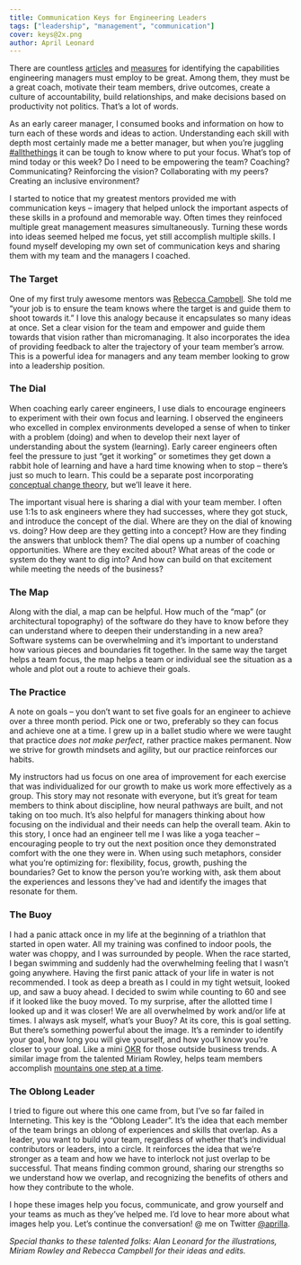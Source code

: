 ```yaml
---
title: Communication Keys for Engineering Leaders
tags: ["leadership", "management", "communication"]
cover: keys@2x.png
author: April Leonard
---
```


<re-img
    src="keys@2x.png"
    title="keys"
    href="keys@2x.png"
    >
</re-img>

There are countless [articles](https://www.gallup.com/workplace/231593/why-great-managers-rare.aspx) and [measures](https://rework.withgoogle.com/guides/managers-identify-what-makes-a-great-manager/steps/learn-about-googles-manager-research/) for identifying the capabilities engineering managers must employ to be great. Among them, they must be a great coach, motivate their team members, drive outcomes, create a culture of accountability, build relationships, and make decisions based on productivity not politics. That’s a lot of words. 

As an early career manager, I consumed books and information on how to turn each of these words and ideas to action. Understanding each skill with depth most certainly made me a better manager, but when you’re juggling [#allthethings](https://twitter.com/GretchenTG/status/1305974239984484353) it can be tough to know where to put your focus. What’s top of mind today or this week? Do I need to be empowering the team? Coaching? Communicating? Reinforcing the vision? Collaborating with my peers? Creating an inclusive environment?

I started to notice that my greatest mentors provided me with communication keys – imagery that helped unlock the important aspects of these skills in a profound and memorable way. Often times they reinfoced multiple great management measures simultaneously. Turning these words into ideas seemed helped me focus, yet still accomplish multiple skills. I found myself developing my own set of communication keys and sharing them with my team and the managers I coached.

<re-img
    src="target@2x.png"
    title="target"
    href="target@2x.png"
    >
</re-img>

### The Target

One of my first truly awesome mentors was [Rebecca Campbell](https://twitter.com/nerdygirl). She told me “your job is to ensure the team knows where the target is and guide them to shoot towards it.” I love this analogy because it encapsulates so many ideas at once. Set a clear vision for the team and empower and guide them towards that vision rather than micromanaging. It also incorporates the idea of providing feedback to alter the trajectory of your team member’s arrow. This is a powerful idea for managers and any team member looking to grow into a leadership position.

<re-img
    src="dial@2x.png"
    title="dial"
    href="dial@2x.png"
    >
</re-img>

### The Dial

When coaching early career engineers, I use dials to encourage engineers to experiment with their own focus and learning. I observed the engineers who excelled in complex environments developed a sense of when to tinker with a problem (doing) and when to develop their next layer of understanding about the system (learning). Early career engineers often feel the pressure to just “get it working” or sometimes they get down a rabbit hole of learning and have a hard time knowing when to stop – there’s just so much to learn. This could be a separate post incorporating [conceptual change theory](https://www.ejmste.com/download/an-overview-of-conceptual-changetheories-4082.pdf), but we’ll leave it here. 

The important visual here is sharing a dial with your team member. I often use 1:1s to ask engineers where they had successes, where they got stuck, and introduce the concept of the dial.  Where are they on the dial of knowing vs. doing? How deep are they getting into a concept? How are they finding the answers that unblock them? The dial opens up a number of coaching opportunities. Where are they excited about? What areas of the code or system do they want to dig into? And how can build on that excitement while meeting the needs of the business? 

<re-img
    src="map@2x.png"
    title="map"
    href="map@2x.png"
    >
</re-img>

### The Map

Along with the dial, a map can be helpful. How much of the “map” (or architectural topography) of the software do they have to know before they can understand where to deepen their understanding in a new area? Software systems can be overwhelming and it’s important to understand how various pieces and boundaries fit together. In the same way the target helps a team focus, the map helps a team or individual see the situation as a whole and plot out a route to achieve their goals.

<re-img
    src="lotus@2x.png"
    title="lotus"
    href="lotus@2x.png"
    >
</re-img>

### The Practice

A note on goals – you don’t want to set five goals for an engineer to achieve over a three month period. Pick one or two, preferably so they can focus and achieve one at a time. I grew up in a ballet studio where we were taught that practice _does not make perfect_, rather practice makes permanent. Now we strive for growth mindsets and agility, but our practice reinforces our habits.

My instructors had us focus on one area of improvement for each exercise that was individualized for our growth to make us work more effectively as a group. This story may not resonate with everyone, but it’s great for team members to think about discipline, how neural pathways are built, and not taking on too much. It’s also helpful for managers thinking about how focusing on the individual and their needs can help the overall team. Akin to this story, I once had an engineer tell me I was like a yoga teacher – encouraging people to try out the next position once they demonstrated comfort with the one they were in. When using such metaphors, consider what you’re optimizing for: flexibility, focus, growth, pushing the boundaries? Get to know the person you’re working with, ask them about the experiences and lessons they've had and identify the images that resonate for them. 

<re-img
    src="buoy@2x.png"
    title="buoy"
    href="buoy@2x.png"
    >
</re-img>

### The Buoy

I had a panic attack once in my life at the beginning of a triathlon that started in open water. All my training was confined to indoor pools, the water was choppy, and I was surrounded by people. When the race started, I began swimming and suddenly had the overwhelming feeling that I wasn’t going anywhere. Having the first panic attack of your life in water is not recommended. I took as deep a breath as I could in my tight wetsuit, looked up, and saw a buoy ahead. I decided to swim while counting to 60 and see if it looked like the buoy moved. To my surprise, after the allotted time I looked up and it was closer! We are all overwhelmed by work and/or life at times. I always ask myself, what’s your Buoy? At its core, this is goal setting. But there’s something powerful about the image. It’s a reminder to identify your goal, how long you will give yourself, and how you’ll know you’re closer to your goal. Like a mini [OKR](https://rework.withgoogle.com/guides/set-goals-with-okrs/steps/introduction/) for those outside business trends. A similar image from the talented Miriam Rowley, helps team members accomplish [mountains one step at a time](https://medium.com/@miriamrowley/there-is-no-hill-596ec657e85).
 
<re-img
    src="oblong-leader@2x.png"
    title="oblong-leader"
    href="oblong-leader@2x.png"
    >
</re-img>

### The Oblong Leader

I tried to figure out where this one came from, but I’ve so far failed in Interneting. This key is the “Oblong Leader”. It’s the idea that each member of the team brings an oblong of experiences and skills that overlap. As a leader, you want to build your team, regardless of whether that’s individual contributors or leaders, into a circle. It reinforces the idea that we’re stronger as a team and how we have to interlock not just overlap to be successful. That means finding common ground, sharing our strengths so we understand how we overlap, and recognizing the benefits of others and how they contribute to the whole.

I hope these images help you focus, communicate, and grow yourself and your teams as much as they’ve helped me. I’d love to hear more about what images help you. Let’s continue the conversation! @ me on Twitter [@aprilla](https://twitter.com/aprilla).

_Special thanks to these talented folks: Alan Leonard for the illustrations, Miriam Rowley and Rebecca Campbell for their ideas and edits._